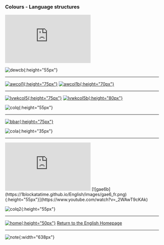 ### Colours - Language structures

<iframe width="280" height="158" src="https://www.youtube.com/embed/YyFLBTTAbSE" frameborder="0" allow="accelerometer; autoplay; encrypted-media; gyroscope; picture-in-picture" allowfullscreen></iframe>  

![dewcb](https://1blockatatime.github.io/English/images/dewc_fr.png){:height="55px"}   

***  

[![awcol1](https://1blockatatime.github.io/English/images/awcol1.PNG){:height="75px"}](https://www.englishexercises.org/makeagame/viewgame.asp?id=1895) [![awcol1b](https://1blockatatime.github.io/English/images/awcol1_fr.png){:height="70px"}](https://www.englishexercises.org/makeagame/viewgame.asp?id=1895)  

***  

[![lvwkcol5](https://1blockatatime.github.io/English/images/lvwkcol5.PNG){:height="75px"}](https://www.liveworksheets.com/worksheets/en/English_as_a_Second_Language_(ESL)/Colours/What_colour_is_it$_ct38460ls) [![lvwkcol5b](https://1blockatatime.github.io/English/images/lvwkcol5_fr.png){:height="80px"}](https://www.liveworksheets.com/worksheets/en/English_as_a_Second_Language_(ESL)/Colours/What_colour_is_it$_ct38460ls)  

![colq](https://1blockatatime.github.io/English/images/colq_fr.png){:height="55px"}   

***

[![bbar](https://1blockatatime.github.io/English/images/bbar.png){:height="75px"}](https://www.youtube.com/watch?v=1jv0Gx_q_OU)

![cola](https://1blockatatime.github.io/English/images/cola_fr.png){:height="35px"}   

***

<iframe width="280" height="158" src="https://www.youtube.com/embed/_2WAwT9cKAk" frameborder="0" allow="accelerometer; autoplay; encrypted-media; gyroscope; picture-in-picture" allowfullscreen></iframe> [![gae6b](https://1blockatatime.github.io/English/images/gae6_fr.png){:height="55px"}](https://www.youtube.com/watch?v=_2WAwT9cKAk)  

![colq2](https://1blockatatime.github.io/English/images/colq2_fr.png){:height="55px"}   

***
[![home](https://1blockatatime.github.io/English/images/home.png){:height="50px"}](https://1blockatatime.github.io/English) [Return to the English Homepage](https://1blockatatime.github.io/English)

***
![note](https://1blockatatime.github.io/English/images/note.PNG){:width="638px"}
